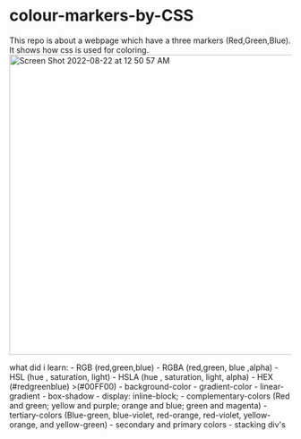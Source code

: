 # colour-markers-by-CSS
This repo is about a webpage which have a three markers (Red,Green,Blue). It shows how css is used for coloring.
<img width="536" alt="Screen Shot 2022-08-22 at 12 50 57 AM" src="https://user-images.githubusercontent.com/100453330/185812350-99132383-b56a-405f-8e35-b341944649b5.png">



what did i learn:
    - RGB (red,green,blue)
    - RGBA (red,green, blue ,alpha)
    - HSL (hue , saturation, light)
    - HSLA (hue , saturation, light, alpha)
    - HEX (#redgreenblue) >(#00FF00)
    - background-color
    - gradient-color
    - linear-gradient
    - box-shadow
    - display: inline-block;
    - complementary-colors (Red and green; yellow and purple; orange and blue; green and magenta)
    - tertiary-colors (Blue-green, blue-violet, red-orange, red-violet, yellow-orange, and yellow-green)
    - secondary and primary colors
    - stacking div's


